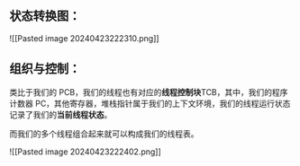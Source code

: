 ## 状态转换图：
![[Pasted image 20240423222310.png]]
## 组织与控制：
类比于我们的 PCB，我们的线程也有对应的**线程控制块**TCB，其中，我们的程序计数器 PC，其他寄存器，堆栈指针属于我们的上下文环境，我们的线程运行状态记录了我们的**当前线程状态**。

而我们的多个线程组合起来就可以构成我们的线程表。

![[Pasted image 20240423222402.png]]
